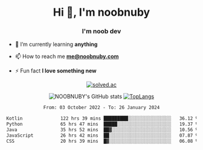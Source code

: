 <h1 align="center">Hi 👋, I'm noobnuby</h1>
<h3 align="center">I'm noob dev</h3>

- 🌱 I’m currently learning **anything**

- 📫 How to reach me **me@noobnuby.com**

- ⚡ Fun fact **I love something new**

<div align="center">
  
[![solved.ac](https://solvedac-cards-starcea.paring.moe/profile/noobnuby)](https://solved.ac/profile/noobnuby)

<div>
<div align="center">

![NOOBNUBY's GitHub stats](https://github-readme-stats.vercel.app/api?username=NOOBNUBY&show_icons=true&theme=dark)
[![TopLangs](https://github-readme-stats.vercel.app/api/top-langs/?username=NOOBNUBY&layout=compact&theme=dark)](https://github.com/anuraghazra/github-readme-stats)

</div>

<!--START_SECTION:waka-->

```txt
From: 03 October 2022 - To: 26 January 2024

Kotlin              122 hrs 39 mins █████████░░░░░░░░░░░░░░░░   36.12 %
Python              65 hrs 47 mins  █████░░░░░░░░░░░░░░░░░░░░   19.37 %
Java                35 hrs 52 mins  ██▓░░░░░░░░░░░░░░░░░░░░░░   10.56 %
JavaScript          26 hrs 42 mins  ██░░░░░░░░░░░░░░░░░░░░░░░   07.87 %
CSS                 20 hrs 39 mins  █▓░░░░░░░░░░░░░░░░░░░░░░░   06.08 %
```

<!--END_SECTION:waka-->
